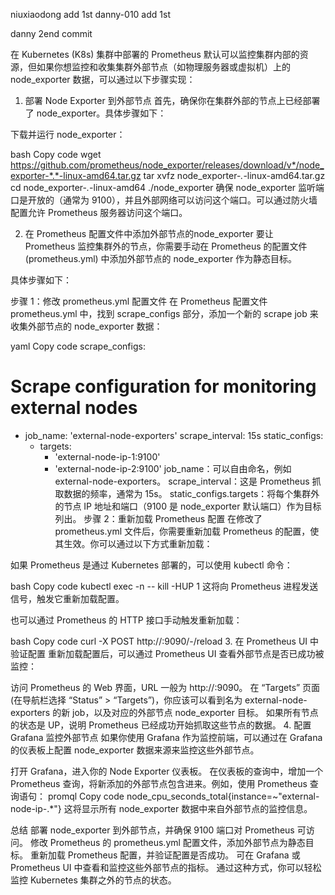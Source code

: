 niuxiaodong add 1st
danny-010 add 1st


danny 2end commit

在 Kubernetes (K8s) 集群中部署的 Prometheus 默认可以监控集群内部的资源，但如果你想监控和收集集群外部节点（如物理服务器或虚拟机）上的 node_exporter 数据，可以通过以下步骤实现：

1. 部署 Node Exporter 到外部节点
   首先，确保你在集群外部的节点上已经部署了 node_exporter。具体步骤如下：

下载并运行 node_exporter：

bash
Copy code
wget https://github.com/prometheus/node_exporter/releases/download/v*/node_exporter-*.*-linux-amd64.tar.gz
tar xvfz node_exporter-*.*-linux-amd64.tar.gz
cd node_exporter-*.*-linux-amd64
./node_exporter
确保 node_exporter 监听端口是开放的（通常为 9100），并且外部网络可以访问这个端口。可以通过防火墙配置允许 Prometheus 服务器访问这个端口。

2. 在 Prometheus 配置文件中添加外部节点的node_exporter
   要让 Prometheus 监控集群外的节点，你需要手动在 Prometheus 的配置文件 (prometheus.yml) 中添加外部节点的 node_exporter 作为静态目标。

具体步骤如下：

步骤 1：修改 prometheus.yml 配置文件
在 Prometheus 配置文件 prometheus.yml 中，找到 scrape_configs 部分，添加一个新的 scrape job 来收集外部节点的 node_exporter 数据：

yaml
Copy code
scrape_configs:
# Scrape configuration for monitoring external nodes
- job_name: 'external-node-exporters'
  scrape_interval: 15s
  static_configs:
    - targets:
        - 'external-node-ip-1:9100'
        - 'external-node-ip-2:9100'
          job_name：可以自由命名，例如 external-node-exporters。
          scrape_interval：这是 Prometheus 抓取数据的频率，通常为 15s。
          static_configs.targets：将每个集群外的节点 IP 地址和端口（9100 是 node_exporter 默认端口）作为目标列出。
          步骤 2：重新加载 Prometheus 配置
          在修改了 prometheus.yml 文件后，你需要重新加载 Prometheus 的配置，使其生效。你可以通过以下方式重新加载：

如果 Prometheus 是通过 Kubernetes 部署的，可以使用 kubectl 命令：

bash
Copy code
kubectl exec -n <namespace> <prometheus-pod-name> -- kill -HUP 1
这将向 Prometheus 进程发送信号，触发它重新加载配置。

也可以通过 Prometheus 的 HTTP 接口手动触发重新加载：

bash
Copy code
curl -X POST http://<prometheus-server-ip>:9090/-/reload
3. 在 Prometheus UI 中验证配置
   重新加载配置后，可以通过 Prometheus UI 查看外部节点是否已成功被监控：

访问 Prometheus 的 Web 界面，URL 一般为 http://<prometheus-server-ip>:9090。
在 “Targets” 页面 (在导航栏选择 “Status” > “Targets”)，你应该可以看到名为 external-node-exporters 的新 job，以及对应的外部节点 node_exporter 目标。
如果所有节点的状态是 UP，说明 Prometheus 已经成功开始抓取这些节点的数据。
4. 配置 Grafana 监控外部节点
   如果你使用 Grafana 作为监控前端，可以通过在 Grafana 的仪表板上配置 node_exporter 数据来源来监控这些外部节点。

打开 Grafana，进入你的 Node Exporter 仪表板。
在仪表板的查询中，增加一个 Prometheus 查询，将新添加的外部节点包含进来。例如，使用 Prometheus 查询语句：
promql
Copy code
node_cpu_seconds_total{instance=~"external-node-ip-.*"}
这将显示所有 node_exporter 数据中来自外部节点的监控信息。

总结
部署 node_exporter 到外部节点，并确保 9100 端口对 Prometheus 可访问。
修改 Prometheus 的 prometheus.yml 配置文件，添加外部节点为静态目标。
重新加载 Prometheus 配置，并验证配置是否成功。
可在 Grafana 或 Prometheus UI 中查看和监控这些外部节点的指标。
通过这种方式，你可以轻松监控 Kubernetes 集群之外的节点的状态。